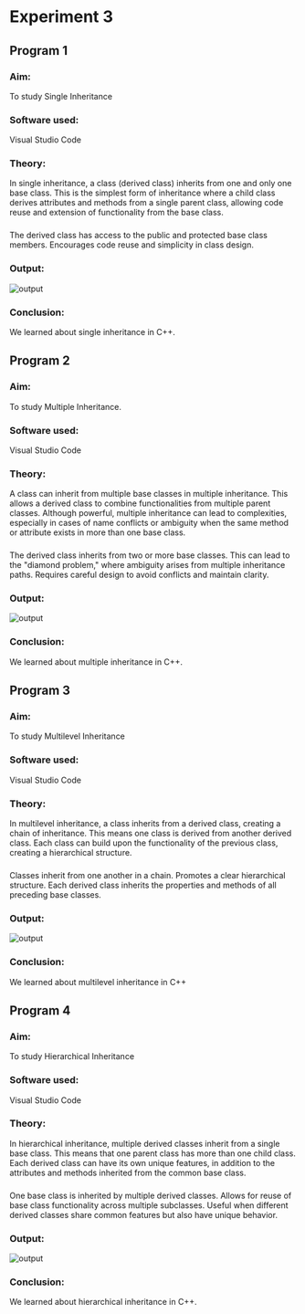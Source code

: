 # Experiment 3
## Program 1
### Aim: 
To study Single Inheritance
### Software used: 
Visual Studio Code
### Theory:
In single inheritance, a class (derived class) inherits from one and only one base class. This is the simplest form of inheritance where a child class derives attributes and methods from a single parent class, allowing code reuse and extension of functionality from the base class.
###
The derived class has access to the public and protected base class members.
Encourages code reuse and simplicity in class design.
### Output:
![output](SingleInheritanceCode.jpg)
### Conclusion:
We learned about single inheritance in C++. 

## Program 2
### Aim: 
To study Multiple Inheritance. 
### Software used: 
Visual Studio Code
### Theory:
A class can inherit from multiple base classes in multiple inheritance. This allows a derived class to combine functionalities from multiple parent classes. Although powerful, multiple inheritance can lead to complexities, especially in cases of name conflicts or ambiguity when the same method or attribute exists in more than one base class.
###
The derived class inherits from two or more base classes.
This can lead to the "diamond problem," where ambiguity arises from multiple inheritance paths.
Requires careful design to avoid conflicts and maintain clarity.
### Output:
![output](MultipleInheritanceCode.jpg)
### Conclusion:
We learned about multiple inheritance in C++. 

## Program 3
### Aim: 
To study Multilevel Inheritance
### Software used: 
Visual Studio Code
### Theory:
In multilevel inheritance, a class inherits from a derived class, creating a chain of inheritance. This means one class is derived from another derived class. Each class can build upon the functionality of the previous class, creating a hierarchical structure.
### 
Classes inherit from one another in a chain.
Promotes a clear hierarchical structure.
Each derived class inherits the properties and methods of all preceding base classes.
### Output:
![output](MultilevelInheritanceCode.jpg)
### Conclusion:
We learned about multilevel inheritance in C++

## Program 4
### Aim: 
To study Hierarchical Inheritance
### Software used: 
Visual Studio Code
### Theory:
In hierarchical inheritance, multiple derived classes inherit from a single base class. This means that one parent class has more than one child class. Each derived class can have its own unique features, in addition to the attributes and methods inherited from the common base class.
### 
One base class is inherited by multiple derived classes.
Allows for reuse of base class functionality across multiple subclasses.
Useful when different derived classes share common features but also have unique behavior.
### Output:
![output](HeirarchialInheritanceCode.jpg)
### Conclusion:
We learned about hierarchical inheritance in C++. 
